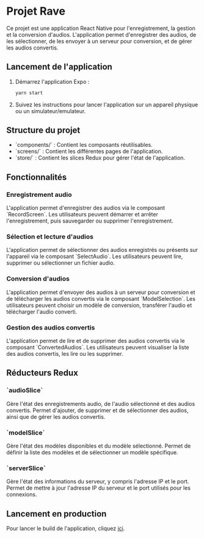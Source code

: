 
# Projet Rave

Ce projet est une application React Native pour l'enregistrement, la gestion et la conversion d'audios. L'application permet d'enregistrer des audios, de les sélectionner, de les envoyer à un serveur pour conversion, et de gérer les audios convertis.

## Lancement de l'application

1. Démarrez l'application Expo :

   ```bash
   yarn start
   ```

2. Suivez les instructions pour lancer l'application sur un appareil physique ou un simulateur/emulateur.

## Structure du projet

- \`components/\` : Contient les composants réutilisables.
- \`screens/\` : Contient les différentes pages de l'application.
- \`store/\` : Contient les slices Redux pour gérer l'état de l'application.

## Fonctionnalités

### Enregistrement audio

L'application permet d'enregistrer des audios via le composant \`RecordScreen\`. Les utilisateurs peuvent démarrer et arrêter l'enregistrement, puis sauvegarder ou supprimer l'enregistrement.

### Sélection et lecture d'audios

L'application permet de sélectionner des audios enregistrés ou présents sur l'appareil via le composant \`SelectAudio\`. Les utilisateurs peuvent lire, supprimer ou sélectionner un fichier audio.

### Conversion d'audios

L'application permet d'envoyer des audios à un serveur pour conversion et de télécharger les audios convertis via le composant \`ModelSelection\`. Les utilisateurs peuvent choisir un modèle de conversion, transférer l'audio et télécharger l'audio converti.

### Gestion des audios convertis

L'application permet de lire et de supprimer des audios convertis via le composant \`ConvertedAudios\`. Les utilisateurs peuvent visualiser la liste des audios convertis, les lire ou les supprimer.

## Réducteurs Redux

### \`audioSlice\`

Gère l'état des enregistrements audio, de l'audio sélectionné et des audios convertis. Permet d'ajouter, de supprimer et de sélectionner des audios, ainsi que de gérer les audios convertis.

### \`modelSlice\`

Gère l'état des modèles disponibles et du modèle sélectionné. Permet de définir la liste des modèles et de sélectionner un modèle spécifique.

### \`serverSlice\`

Gère l'état des informations du serveur, y compris l'adresse IP et le port. Permet de mettre à jour l'adresse IP du serveur et le port utilisés pour les connexions.

## Lancement en production

Pour lancer le build de l'application, cliquez [ici](https://expo.dev/preview/update?message=update%20converted%20audio&updateRuntimeVersion=1.0.0&createdAt=2024-06-23T16%3A15%3A33.791Z&slug=exp&projectId=20d35b73-f9e5-4d8a-802d-de04da22fb07&group=b36ced8a-70b4-4524-b8dc-cf296896a167).




